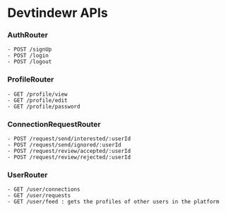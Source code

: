# Devtindewr APIs

### AuthRouter 
    - POST /signUp
    - POST /login
    - POST /logout

### ProfileRouter 
    - GET /profile/view
    - GET /profile/edit
    - GET /profile/password

### ConnectionRequestRouter 
    - POST /request/send/interested/:userId
    - POST /request/send/ignored/:userId
    - POST /request/review/accepted/:userId
    - POST /request/review/rejected/:userId

### UserRouter 
    - GET /user/connections
    - GET /user/requests
    - GET /user/feed : gets the profiles of other users in the platform